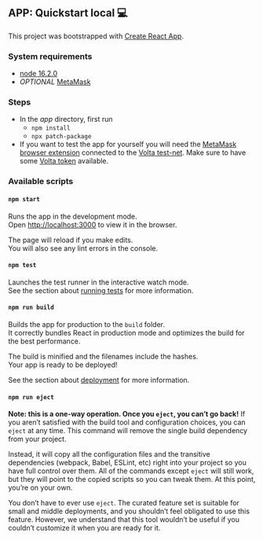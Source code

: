 ## APP: Quickstart local 💻
This project was bootstrapped with [Create React App](https://github.com/facebook/create-react-app).

### System requirements
- [node 16.2.0](https://nodejs.org/)
- _OPTIONAL_ [MetaMask](https://metamask.io/)

### Steps
- In the _app_ directory, first run
    - `npm install`
    - `npx patch-package`
- If you want to test the app for yourself you will need the [MetaMask browser extension](https://metamask.io/) connected to the [Volta test-net](https://energyweb.atlassian.net/wiki/spaces/EWF/pages/703201459/Volta+Connecting+to+Remote+RPC+and+Metamask). Make sure to have some [Volta token](https://voltafaucet.energyweb.org/) available.

### Available scripts
#### `npm start`
Runs the app in the development mode.\
Open [http://localhost:3000](http://localhost:3000) to view it in the browser.

The page will reload if you make edits.\
You will also see any lint errors in the console.

#### `npm test`
Launches the test runner in the interactive watch mode.\
See the section about [running tests](https://facebook.github.io/create-react-app/docs/running-tests) for more information.

#### `npm run build`
Builds the app for production to the `build` folder.\
It correctly bundles React in production mode and optimizes the build for the best performance.

The build is minified and the filenames include the hashes.\
Your app is ready to be deployed!

See the section about [deployment](https://facebook.github.io/create-react-app/docs/deployment) for more information.

#### `npm run eject`

**Note: this is a one-way operation. Once you `eject`, you can’t go back!**
If you aren’t satisfied with the build tool and configuration choices, you can `eject` at any time. This command will remove the single build dependency from your project.

Instead, it will copy all the configuration files and the transitive dependencies (webpack, Babel, ESLint, etc) right into your project so you have full control over them. All of the commands except `eject` will still work, but they will point to the copied scripts so you can tweak them. At this point, you’re on your own.

You don’t have to ever use `eject`. The curated feature set is suitable for small and middle deployments, and you shouldn’t feel obligated to use this feature. However, we understand that this tool wouldn’t be useful if you couldn’t customize it when you are ready for it.